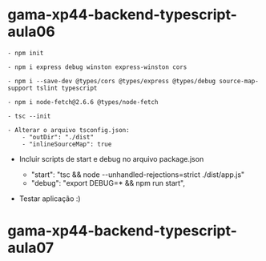 # gama-xp44-backend-typescript-aula06

	- npm init
 
	- npm i express debug winston express-winston cors

	- npm i --save-dev @types/cors @types/express @types/debug source-map-support tslint typescript

    - npm i node-fetch@2.6.6 @types/node-fetch

	- tsc --init

    - Alterar o arquivo tsconfig.json:
        - "outDir": "./dist"
        - "inlineSourceMap": true
 
 - Incluir scripts de start e debug no arquivo package.json
	- "start": "tsc && node --unhandled-rejections=strict ./dist/app.js"
	- "debug": "export DEBUG=* && npm run start",
	
 - Testar aplicação :)
# gama-xp44-backend-typescript-aula07
